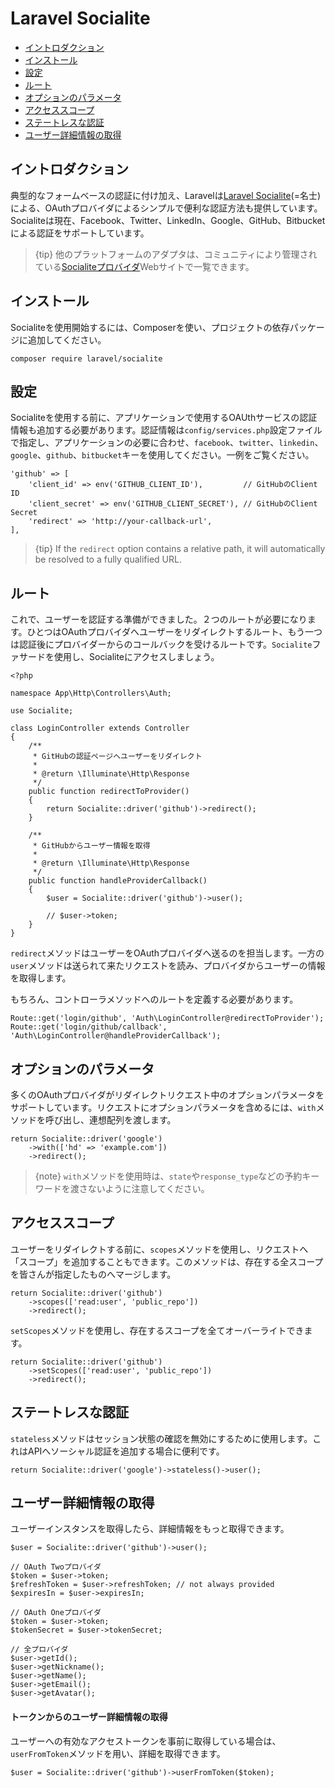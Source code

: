 # Laravel Socialite

- [イントロダクション](#introduction)
- [インストール](#installation)
- [設定](#configuration)
- [ルート](#routing)
- [オプションのパラメータ](#optional-parameters)
- [アクセススコープ](#access-scopes)
- [ステートレスな認証](#stateless-authentication)
- [ユーザー詳細情報の取得](#retrieving-user-details)

<a name="introduction"></a>
## イントロダクション

典型的なフォームベースの認証に付け加え、Laravelは[Laravel Socialite](https://github.com/laravel/socialite)(=名士)による、OAuthプロバイダによるシンプルで便利な認証方法も提供しています。Socialiteは現在、Facebook、Twitter、LinkedIn、Google、GitHub、Bitbucketによる認証をサポートしています。

> {tip} 他のプラットフォームのアダプタは、コミュニティにより管理されている[Socialiteプロバイダ](https://socialiteproviders.github.io/)Webサイトで一覧できます。

<a name="installation"></a>
## インストール

Socialiteを使用開始するには、Composerを使い、プロジェクトの依存パッケージに追加してください。

    composer require laravel/socialite

<a name="configuration"></a>
## 設定

Socialiteを使用する前に、アプリケーションで使用するOAUthサービスの認証情報も追加する必要があります。認証情報は`config/services.php`設定ファイルで指定し、アプリケーションの必要に合わせ、`facebook`、`twitter`、`linkedin`、`google`、`github`、`bitbucket`キーを使用してください。一例をご覧ください。

    'github' => [
        'client_id' => env('GITHUB_CLIENT_ID'),         // GitHubのClient ID
        'client_secret' => env('GITHUB_CLIENT_SECRET'), // GitHubのClient Secret
        'redirect' => 'http://your-callback-url',
    ],

> {tip} If the `redirect` option contains a relative path, it will automatically be resolved to a fully qualified URL.

<a name="routing"></a>
## ルート

これで、ユーザーを認証する準備ができました。２つのルートが必要になります。ひとつはOAuthプロバイダへユーザーをリダイレクトするルート、もう一つは認証後にプロバイダーからのコールバックを受けるルートです。`Socialite`ファサードを使用し、Socialiteにアクセスしましょう。

    <?php

    namespace App\Http\Controllers\Auth;

    use Socialite;

    class LoginController extends Controller
    {
        /**
         * GitHubの認証ページヘユーザーをリダイレクト
         *
         * @return \Illuminate\Http\Response
         */
        public function redirectToProvider()
        {
            return Socialite::driver('github')->redirect();
        }

        /**
         * GitHubからユーザー情報を取得
         *
         * @return \Illuminate\Http\Response
         */
        public function handleProviderCallback()
        {
            $user = Socialite::driver('github')->user();

            // $user->token;
        }
    }

`redirect`メソッドはユーザーをOAuthプロバイダへ送るのを担当します。一方の`user`メソッドは送られて来たリクエストを読み、プロバイダからユーザーの情報を取得します。

もちろん、コントローラメソッドへのルートを定義する必要があります。

    Route::get('login/github', 'Auth\LoginController@redirectToProvider');
    Route::get('login/github/callback', 'Auth\LoginController@handleProviderCallback');

<a name="optional-parameters"></a>
## オプションのパラメータ

多くのOAuthプロバイダがリダイレクトリクエスト中のオプションパラメータをサポートしています。リクエストにオプションパラメータを含めるには、`with`メソッドを呼び出し、連想配列を渡します。

    return Socialite::driver('google')
        ->with(['hd' => 'example.com'])
        ->redirect();

> {note} `with`メソッドを使用時は、`state`や`response_type`などの予約キーワードを渡さないように注意してください。

<a name="access-scopes"></a>
## アクセススコープ

ユーザーをリダイレクトする前に、`scopes`メソッドを使用し、リクエストへ「スコープ」を追加することもできます。このメソッドは、存在する全スコープを皆さんが指定したものへマージします。

    return Socialite::driver('github')
        ->scopes(['read:user', 'public_repo'])
        ->redirect();

`setScopes`メソッドを使用し、存在するスコープを全てオーバーライトできます。

    return Socialite::driver('github')
        ->setScopes(['read:user', 'public_repo'])
        ->redirect();

<a name="stateless-authentication"></a>
## ステートレスな認証

`stateless`メソッドはセッション状態の確認を無効にするために使用します。これはAPIへソーシャル認証を追加する場合に便利です。

    return Socialite::driver('google')->stateless()->user();

<a name="retrieving-user-details"></a>
## ユーザー詳細情報の取得

ユーザーインスタンスを取得したら、詳細情報をもっと取得できます。

    $user = Socialite::driver('github')->user();

    // OAuth Twoプロバイダ
    $token = $user->token;
    $refreshToken = $user->refreshToken; // not always provided
    $expiresIn = $user->expiresIn;

    // OAuth Oneプロバイダ
    $token = $user->token;
    $tokenSecret = $user->tokenSecret;

    // 全プロバイダ
    $user->getId();
    $user->getNickname();
    $user->getName();
    $user->getEmail();
    $user->getAvatar();

#### トークンからのユーザー詳細情報の取得

ユーザーへの有効なアクセストークンを事前に取得している場合は、`userFromToken`メソッドを用い、詳細を取得できます。

    $user = Socialite::driver('github')->userFromToken($token);
